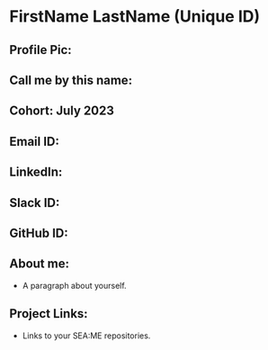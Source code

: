 # FirstName LastName (Unique ID)
## Profile Pic:
## Call me by this name:
## Cohort: July 2023
## Email ID:
## LinkedIn:
## Slack ID:
## GitHub ID:


## About me:
- A paragraph about yourself.

## Project Links:
- Links to your SEA:ME repositories.
